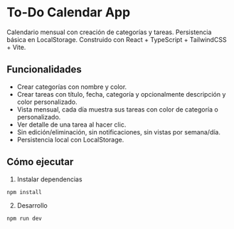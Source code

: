 # To-Do Calendar App

Calendario mensual con creación de categorías y tareas. Persistencia básica en LocalStorage. Construido con React + TypeScript + TailwindCSS + Vite.

## Funcionalidades
- Crear categorías con nombre y color.
- Crear tareas con título, fecha, categoría y opcionalmente descripción y color personalizado.
- Vista mensual, cada día muestra sus tareas con color de categoría o personalizado.
- Ver detalle de una tarea al hacer clic.
- Sin edición/eliminación, sin notificaciones, sin vistas por semana/día.
- Persistencia local con LocalStorage.

## Cómo ejecutar

1. Instalar dependencias

```bash
npm install
```

2. Desarrollo

```bash
npm run dev
```

